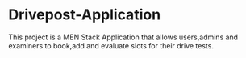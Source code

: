 # Drivepost-Application
This project is a MEN Stack Application that allows users,admins and examiners to book,add and evaluate slots for their drive tests.
